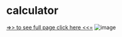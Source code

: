 # calculator
[=>> to see full page click here <<=](https://maximiliaaan.github.io/calculator/)
![image](https://user-images.githubusercontent.com/101880060/169766947-cbaff735-0c20-476c-91ad-c76cbfed89bb.png)
